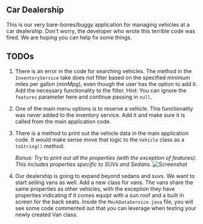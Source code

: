 ## Car Dealership

This is our very bare-bones/buggy application for managing vehicles at a car dealership. Don't worry, the developer who wrote this terrible code was fired. We are hoping you can help fix some things.


## TODOs

1. There is an error in the code for searching vehicles. The method in the `InventoryService` take does not filter based on the specified minimum miles per gallon (minMpg), even though the user has the option to add it. Add the necessary functionality to the filter. Hint: You can ignore the `features` parameter here and continue passing in `null`.

2. One of the main menu options is to reserve a vehicle. This functionality was never added to the inventory service. Add it and make sure it is called from the main application code.

3. There is a method to print out the vehicle data in the main application code. It would make sense move that logic to the `Vehicle` class as a `toString()` method. 

    *Bonus: Try to print out all the properties (with the exception of features). This includes properties specific to SUVs and Sedans.* 
    ![Screenshot](https://github.com/nansen/JuniorDevCodingChallenge/blob/main/screenshot1.PNG)

4. Our dealership is going to expand beyond sedans and suvs. We want to start selling vans as well. Add a new class for vans. The vans share the same properties as other vehicles, with the exception they have properties indicating if it comes equipt with a sun roof and a built in screen for the back seats. Inside the `MockDataService.java` file, you will see some code commented out that you can leverage when testing your newly created Van class.


